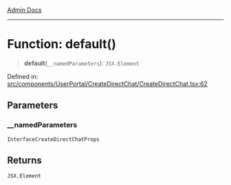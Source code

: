 [Admin Docs](/)

***

# Function: default()

> **default**(`__namedParameters`): `JSX.Element`

Defined in: [src/components/UserPortal/CreateDirectChat/CreateDirectChat.tsx:62](https://github.com/PalisadoesFoundation/talawa-admin/blob/main/src/components/UserPortal/CreateDirectChat/CreateDirectChat.tsx#L62)

## Parameters

### \_\_namedParameters

`InterfaceCreateDirectChatProps`

## Returns

`JSX.Element`
